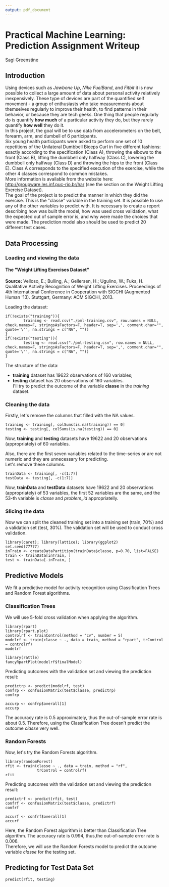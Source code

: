 ```yaml
---
output: pdf_document
---
```


# Practical Machine Learning: Prediction Assignment Writeup

Sagi Greenstine

## Introduction

Using devices such as *Jawbone Up*, *Nike FuelBand*, and *Fitbit* it is now possible to collect a large amount of data about personal activity relatively inexpensively. These type of devices are part of the quantified self movement - a group of enthusiasts who take measurements about themselves regularly to improve their health, to find patterns in their behavior, or because they are tech geeks. One thing that people regularly do is quantify **how much** of a particular activity they do, but they rarely quantify **how well** they do it.  
In this project, the goal will be to use data from accelerometers on the belt, forearm, arm, and dumbell of 6 participants.  
Six young health participants were asked to perform one set of 10 repetitions of the Unilateral Dumbbell Biceps Curl in five different fashions: exactly according to the specification (Class A), throwing the elbows to the front (Class B), lifting the dumbbell only halfway (Class C), lowering the dumbbell only halfway (Class D) and throwing the hips to the front (Class E). Class A corresponds to the specified execution of the exercise, while the other 4 classes correspond to common mistakes.  
More information is available from the website here: http://groupware.les.inf.puc-rio.br/har (see the section on the Weight Lifting Exercise Dataset).  
The goal of the project is to predict the manner in which they did the exercise. This is the "classe" variable in the training set. It is possible to use any of the other variables to predict with. It is necessary to create a report describing how was built the model, how was used cross validation, what the expected out of sample error is, and why were made the choices that were made. The prediction model also should be used to predict 20 different test cases.

## Data Processing

### Loading and viewing the data

#### The "Weight Lifting Exercises Dataset"

**Source:** Velloso, E.; Bulling, A.; Gellersen, H.; Ugulino, W.; Fuks, H. Qualitative Activity Recognition of Weight Lifting Exercises. Proceedings of 4th International Conference in Cooperation with SIGCHI (Augmented Human '13). Stuttgart, Germany: ACM SIGCHI, 2013.

Loading the dataset:

```{r loaddata}
if(!exists("training")){
        training <- read.csv("./pml-training.csv", row.names = NULL, check.names=F, stringsAsFactors=F, header=T, sep=',', comment.char="", quote='\"', na.strings = c("NA", ""))
}
if(!exists("testing")){
        testing <- read.csv("./pml-testing.csv", row.names = NULL, check.names=F, stringsAsFactors=F, header=T, sep=',', comment.char="", quote='\"', na.strings = c("NA", ""))
}
```

The structure of the data:  
- **training** dataset has 19622 observations of  160 variables;  
- **testing** dataset  has 20 observations of  160 variables.  
I'll try to predict the outcome of the variable **classe** in the *training* dataset.

### Cleaning the data
Firstly, let's remove the columns that filled with the NA values.
```{r remove NAs}
training <- training[, colSums(is.na(training)) == 0]
testing <- testing[, colSums(is.na(testing)) == 0]
```
Now, **training** and **testing** datasets have 19622 and 20 observations (appropriately) of 60 variables.

Also, there are the first seven variables related to the time-series or are not numeric and they are unnecessary for predicting.  
Let's remove these columns.
```{r removeclmns}
trainData <- training[, -c(1:7)]
testData <- testing[, -c(1:7)]
```
Now, **trainData** and **testData** datasets have 19622 and 20 observations (appropriately) of 53 variables, the first 52 variables are the same, and the 53-th variable is *classe* and *problem_id* appropriatelly.

### Slicing the data
Now we can split the cleaned training set into a training set (train, 70%) and a validation set (test, 30%). The validation set will be used to conduct cross validation.

```{r splitting, warning=FALSE, cache=TRUE}
library(caret); library(lattice); library(ggplot2)
set.seed(77777)
inTrain <- createDataPartition(trainData$classe, p=0.70, list=FALSE)
train <- trainData[inTrain, ]
test <- trainData[-inTrain, ]
```

## Predictive Models

We fit a predictive model for activity recognition using Classification Trees and Random Forest algorithms.  

### Classification Trees

We will use 5-fold cross validation when applying the algorithm.

```{r cv, warning=FALSE, cache=TRUE}
library(rpart)
library(rpart.plot)
controlrf <- trainControl(method = "cv", number = 5)
modelrf <- train(classe ~ ., data = train, method = "rpart", trControl = controlrf)
modelrf
```

```{r rpartplot, warning=FALSE, cache=TRUE}
library(rattle)
fancyRpartPlot(modelrf$finalModel)
```

Predicting outcomes with the validation set and viewing the prediction result:

```{r predict, warning=FALSE, cache=TRUE}
predictrp <- predict(modelrf, test)
confrp <- confusionMatrix(test$classe, predictrp)
confrp
```

```{r accuracy}
accurp <- confrp$overall[1]
accurp
```

The accuracy rate is 0.5 approximately, thus the out-of-sample error rate is about 0.5. Therefore, using the Classification Tree doesn't predict the outcome *classe* very well.

### Random Forests
Now, let's try the Random Forests algorithm.

```{r randomforests, warning=FALSE, cache=TRUE}
library(randomForest)
rfit <- train(classe ~ ., data = train, method = "rf",
              trControl = controlrf)
rfit
```

Predicting outcomes with the validation set and viewing the prediction result:

```{r predictrf, warning=FALSE, cache=TRUE}
predictrf <- predict(rfit, test)
confrf <- confusionMatrix(test$classe, predictrf)
confrf
```

```{r accuracyrf}
accurf <- confrf$overall[1]
accurf
```

Here, the Random Forest algorithm is better than Classification Tree algorithm. The accuracy rate is 0.994, thus,the out-of-sample error rate is 0.006.  
Therefore, we will use the Random Forests model to predict the outcome variable *classe* for the testing set.

## Predicting for Test Data Set

```{r predictest, warning=FALSE, cache=TRUE}
predict(rfit, testing)
```

